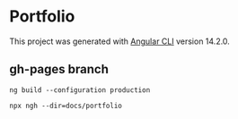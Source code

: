 # Portfolio

This project was generated with [Angular CLI](https://github.com/angular/angular-cli) version 14.2.0.

## gh-pages branch

`ng build --configuration production`

`npx ngh --dir=docs/portfolio`
